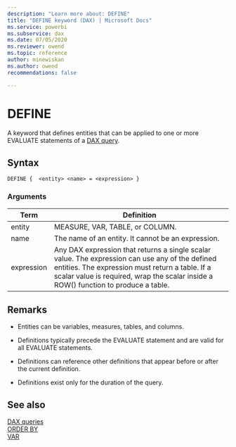 ```yaml
---
description: "Learn more about: DEFINE"
title: "DEFINE keyword (DAX) | Microsoft Docs"
ms.service: powerbi 
ms.subservice: dax 
ms.date: 07/05/2020
ms.reviewer: owend
ms.topic: reference
author: minewiskan
ms.author: owend 
recommendations: false

---
```

# DEFINE
  
A keyword that defines entities that can be applied to one or more EVALUATE statements of a [DAX query](dax-queries.md).

## Syntax  
  
```dax
DEFINE {  <entity> <name> = <expression> }
```
  
### Arguments
  
|Term|Definition|  
|--------|--------------|  
|entity|MEASURE, VAR, TABLE, or COLUMN.|
|name|The name of an entity. It cannot be an expression.|  
|expression|Any DAX expression that returns a single scalar value. The expression can use any of the defined entities. The expression must return a table. If a scalar value is required, wrap the scalar inside a ROW() function to produce a table.|  
  
## Remarks

- Entities can be variables, measures, tables, and columns.

- Definitions typically precede the EVALUATE statement and are valid for all EVALUATE statements.

- Definitions can reference other definitions that appear before or after the current definition.

- Definitions exist only for the duration of the query.

## See also

[DAX queries](dax-queries.md)  
[ORDER BY](orderby-statement-dax.md)  
[VAR](var-dax.md)  
